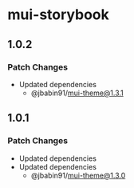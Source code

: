 # mui-storybook

## 1.0.2

### Patch Changes

- Updated dependencies
  - @jbabin91/mui-theme@1.3.1

## 1.0.1

### Patch Changes

- Updated dependencies
- Updated dependencies
  - @jbabin91/mui-theme@1.3.0
